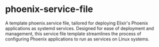 # phoenix-service-file
A template phoenix.service file, tailored for deploying Elixir's Phoenix applications as systemd services. Designed for ease of deployment and management, this service file template streamlines the process of configuring Phoenix applications to run as services on Linux systems.
